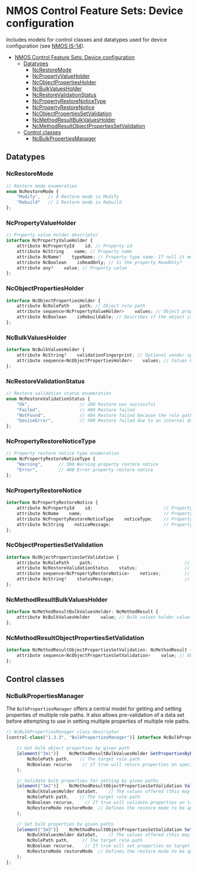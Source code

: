 # NMOS Control Feature Sets: Device configuration

Includes models for control classes and datatypes used for device configuration (see [NMOS IS-14](https://specs.amwa.tv/is-14/)).

- [NMOS Control Feature Sets: Device configuration](#nmos-control-feature-sets-device-configuration)
  - [Datatypes](#datatypes)
    - [NcRestoreMode](#ncrestoremode)
    - [NcPropertyValueHolder](#ncpropertyvalueholder)
    - [NcObjectPropertiesHolder](#ncobjectpropertiesholder)
    - [NcBulkValuesHolder](#ncbulkvaluesholder)
    - [NcRestoreValidationStatus](#ncrestorevalidationstatus)
    - [NcPropertyRestoreNoticeType](#ncpropertyrestorenoticetype)
    - [NcPropertyRestoreNotice](#ncpropertyrestorenotice)
    - [NcObjectPropertiesSetValidation](#ncobjectpropertiessetvalidation)
    - [NcMethodResultBulkValuesHolder](#ncmethodresultbulkvaluesholder)
    - [NcMethodResultObjectPropertiesSetValidation](#ncmethodresultobjectpropertiessetvalidation)
  - [Control classes](#control-classes)
    - [NcBulkPropertiesManager](#ncbulkpropertiesmanager)

## Datatypes

### NcRestoreMode

```typescript
// Restore mode enumeration
enum NcRestoreMode {
    "Modify",   // 0 Restore mode is Modify
    "Rebuild"   // 1 Restore mode is Rebuild
};
```

### NcPropertyValueHolder

```typescript
// Property value holder descriptor
interface NcPropertyValueHolder {
    attribute NcPropertyId    id; // Property id
    attribute NcString    name; // Property name
    attribute NcName?    typeName; // Property type name. If null it means the type is any
    attribute NcBoolean    isReadOnly; // Is the property ReadOnly?
    attribute any?    value; // Property value
};
```

### NcObjectPropertiesHolder

```typescript
interface NcObjectPropertiesHolder {
    attribute NcRolePath    path; // Object role path
    attribute sequence<NcPropertyValueHolder>    values; // Object properties values
    attribute NcBoolean    isRebuildable; // Describes if the object is rebuildable
};
```

### NcBulkValuesHolder

```typescript
interface NcBulkValuesHolder {
    attribute NcString?    validationFingerprint; // Optional vendor specific fingerprinting mechanism used for validation purposes
    attribute sequence<NcObjectPropertiesHolder>    values; // Values by rolePath
};
```

### NcRestoreValidationStatus

```typescript
// Restore validation status enumeration
enum NcRestoreValidationStatus {
    "Ok",                   // 200 Restore was successful
    "Failed",               // 400 Restore failed
    "NotFound",             // 404 Restore failed because the role path is not found in the device model or the device cannot create the role path from the data set
    "DeviceError",          // 500 Restore failed due to an internal device error preventing the restore from happening
};
```

### NcPropertyRestoreNoticeType

```typescript
// Property restore notice type enumeration
enum NcPropertyRestoreNoticeType {
    "Warning",      // 300 Warning property restore notice
    "Error",        // 400 Error property restore notice
};
```

### NcPropertyRestoreNotice

```typescript
interface NcPropertyRestoreNotice {
    attribute NcPropertyId    id;                           // Property id
    attribute NcName    name;                               // Property name
    attribute NcPropertyRestoreNoticeType    noticeType;    // Property restore notice type
    attribute NcString    noticeMessage;                    // Property restore notice message
};
```

### NcObjectPropertiesSetValidation

```typescript
interface NcObjectPropertiesSetValidation {
    attribute NcRolePath    path;                                   // Object role path
    attribute NcRestoreValidationStatus    status;                  // Validation status
    attribute sequence<NcPropertyRestoreNotice>    notices;         // Validation property notices
    attribute NcString?    statusMessage;                           // Validation status message
};
```

### NcMethodResultBulkValuesHolder

```typescript
interface NcMethodResultBulkValuesHolder: NcMethodResult {
    attribute NcBulkValuesHolder    value; // Bulk values holder value
};
```

### NcMethodResultObjectPropertiesSetValidation

```typescript
interface NcMethodResultObjectPropertiesSetValidation: NcMethodResult {
    attribute sequence<NcObjectPropertiesSetValidation>    value; // Object properties set path validations
};
```

## Control classes

### NcBulkPropertiesManager

The `BulkPropertiesManager` offers a central model for getting and setting properties of multiple role paths.
It also allows pre-validation of a data set before attempting to use in setting multiple properties of multiple role paths.

```typescript
// NcBulkPropertiesManager class descriptor
[control-class("1.3.3", "BulkPropertiesManager")] interface NcBulkPropertiesManager: NcManager {

    // Get bulk object properties by given path
    [element("3m1")]    NcMethodResultBulkValuesHolder GetPropertiesByPath(
        NcRolePath path,    // The target role path
        NcBoolean recurse    // If true will return properties on specified path and all the nested paths
    );

    // Validate bulk properties for setting by given paths
    [element("3m2")]    NcMethodResultObjectPropertiesSetValidation ValidateSetPropertiesByPath(
        NcBulkValuesHolder dataSet,    // The values offered (this may include read-only values and also paths which are not the target role path)
        NcRolePath path,    // The target role path
        NcBoolean recurse,    // If true will validate properties on target path and all the nested paths
        NcRestoreMode restoreMode  // Defines the restore mode to be applied
    );

    // Set bulk properties by given paths
    [element("3m3")]    NcMethodResultObjectPropertiesSetValidation SetPropertiesByPath(
        NcBulkValuesHolder dataSet,    // The values offered (this may include read-only values and also paths which are not the target role path)
        NcRolePath path,     // The target role path
        NcBoolean recurse,    // If true will set properties on target path and all the nested paths
        NcRestoreMode restoreMode  // Defines the restore mode to be applied
    );
};
```
